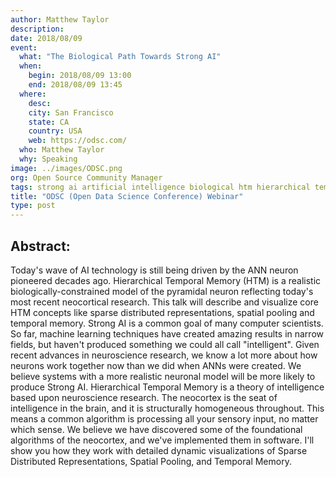 ```yaml
---
author: Matthew Taylor
description:
date: 2018/08/09
event:
  what: "The Biological Path Towards Strong AI"
  when:
    begin: 2018/08/09 13:00
    end: 2018/08/09 13:45
  where:
    desc:
    city: San Francisco
    state: CA
    country: USA
    web: https://odsc.com/
  who: Matthew Taylor
  why: Speaking
image: ../images/ODSC.png
org: Open Source Community Manager
tags: strong ai artificial intelligence biological htm hierarchical temporal memory computing strangeloop brain
title: "ODSC (Open Data Science Conference) Webinar"
type: post
---
```


## Abstract:

Today's wave of AI technology is still being driven by the ANN neuron pioneered
decades ago. Hierarchical Temporal Memory (HTM) is a realistic
biologically-constrained model of the pyramidal neuron reflecting today's most
recent neocortical research. This talk will describe and visualize core HTM
concepts like sparse distributed representations, spatial pooling and temporal
memory. Strong AI is a common goal of many computer scientists. So far, machine
learning techniques have created amazing results in narrow fields, but haven't
produced something we could all call "intelligent". Given recent advances in
neuroscience research, we know a lot more about how neurons work together now
than we did when ANNs were created. We believe systems with a more realistic
neuronal model will be more likely to produce Strong AI. Hierarchical Temporal
Memory is a theory of intelligence based upon neuroscience research. The
neocortex is the seat of intelligence in the brain, and it is structurally
homogeneous throughout. This means a common algorithm is processing all your
sensory input, no matter which sense. We believe we have discovered some of the
foundational algorithms of the neocortex, and we've implemented them in
software. I'll show you how they work with detailed dynamic visualizations of
Sparse Distributed Representations, Spatial Pooling, and Temporal Memory.
